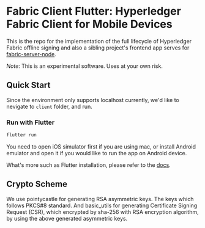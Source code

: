 # Fabric Client Flutter: Hyperledger Fabric Client for Mobile Devices

This is the repo for the implementation of the full lifecycle of Hyperledger Fabric offline signing and also a sibling project's frontend app serves for [fabric-server-node](https://github.com/5sWind/fabric-server-node).

*Note*: This is an experimental software. Uses at your own risk.

## Quick Start

Since the environment only supports localhost currently, we'd like to nevigate to `client` folder, and run.

### Run with Flutter

```bash
flutter run
```

You need to open iOS simulator first if you are using mac, or install Android emulator and open it if you would like to run the app on Android device.

What's more such as Flutter installation, please refer to the [docs](https://flutter.dev/docs/get-started/install).

## Crypto Scheme

We use pointycastle for generating RSA asymmetric keys. The keys which follows PKCS#8 standard. And basic_utils for generating Certificate Signing Request (CSR), which encrypted by sha-256 with RSA encryption algorithm, by using the above generated asymmetric keys.
